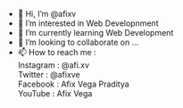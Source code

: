 - 👋 Hi, I’m @afixv
- 👀 I’m interested in Web Developnment
- 🌱 I’m currently learning Web Development
- 💞️ I’m looking to collaborate on ...
- 📫 How to reach me : <br/>
      Instagram : @afi.xv <br/>
      Twitter : @afixve <br/>
      Facebook : Afix Vega Praditya <br/>
      YouTube : Afix Vega <br/>
      

<!---
afixv/afixv is a ✨ special ✨ repository because its `README.md` (this file) appears on your GitHub profile.
You can click the Preview link to take a look at your changes.
--->
